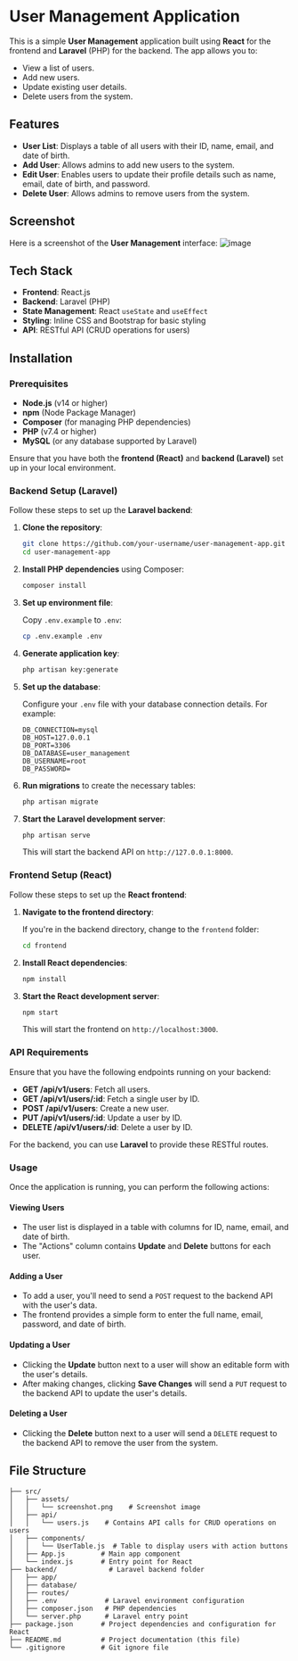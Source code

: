 # User Management Application

This is a simple **User Management** application built using **React** for the frontend and **Laravel** (PHP) for the backend. The app allows you to:

- View a list of users.
- Add new users.
- Update existing user details.
- Delete users from the system.

## Features

- **User List**: Displays a table of all users with their ID, name, email, and date of birth.
- **Add User**: Allows admins to add new users to the system.
- **Edit User**: Enables users to update their profile details such as name, email, date of birth, and password.
- **Delete User**: Allows admins to remove users from the system.

## Screenshot

Here is a screenshot of the **User Management** interface:
![image](https://github.com/user-attachments/assets/dbd5f6bc-1519-4e76-9df0-1770efba994f)


## Tech Stack

- **Frontend**: React.js
- **Backend**: Laravel (PHP)
- **State Management**: React `useState` and `useEffect`
- **Styling**: Inline CSS and Bootstrap for basic styling
- **API**: RESTful API (CRUD operations for users)

## Installation

### Prerequisites

- **Node.js** (v14 or higher)
- **npm** (Node Package Manager)
- **Composer** (for managing PHP dependencies)
- **PHP** (v7.4 or higher)
- **MySQL** (or any database supported by Laravel)

Ensure that you have both the **frontend (React)** and **backend (Laravel)** set up in your local environment.

### Backend Setup (Laravel)

Follow these steps to set up the **Laravel backend**:

1. **Clone the repository**:

    ```bash
    git clone https://github.com/your-username/user-management-app.git
    cd user-management-app
    ```

2. **Install PHP dependencies** using Composer:

    ```bash
    composer install
    ```

3. **Set up environment file**:

    Copy `.env.example` to `.env`:

    ```bash
    cp .env.example .env
    ```

4. **Generate application key**:

    ```bash
    php artisan key:generate
    ```

5. **Set up the database**:

    Configure your `.env` file with your database connection details. For example:

    ```plaintext
    DB_CONNECTION=mysql
    DB_HOST=127.0.0.1
    DB_PORT=3306
    DB_DATABASE=user_management
    DB_USERNAME=root
    DB_PASSWORD=
    ```

6. **Run migrations** to create the necessary tables:

    ```bash
    php artisan migrate
    ```

7. **Start the Laravel development server**:

    ```bash
    php artisan serve
    ```

   This will start the backend API on `http://127.0.0.1:8000`.

### Frontend Setup (React)

Follow these steps to set up the **React frontend**:

1. **Navigate to the frontend directory**:

    If you're in the backend directory, change to the `frontend` folder:

    ```bash
    cd frontend
    ```

2. **Install React dependencies**:

    ```bash
    npm install
    ```

3. **Start the React development server**:

    ```bash
    npm start
    ```

   This will start the frontend on `http://localhost:3000`.

### API Requirements

Ensure that you have the following endpoints running on your backend:

- **GET /api/v1/users**: Fetch all users.
- **GET /api/v1/users/:id**: Fetch a single user by ID.
- **POST /api/v1/users**: Create a new user.
- **PUT /api/v1/users/:id**: Update a user by ID.
- **DELETE /api/v1/users/:id**: Delete a user by ID.

For the backend, you can use **Laravel** to provide these RESTful routes.

### Usage

Once the application is running, you can perform the following actions:

#### Viewing Users

- The user list is displayed in a table with columns for ID, name, email, and date of birth.
- The "Actions" column contains **Update** and **Delete** buttons for each user.

#### Adding a User

- To add a user, you'll need to send a `POST` request to the backend API with the user's data.
- The frontend provides a simple form to enter the full name, email, password, and date of birth.

#### Updating a User

- Clicking the **Update** button next to a user will show an editable form with the user's details.
- After making changes, clicking **Save Changes** will send a `PUT` request to the backend API to update the user's details.

#### Deleting a User

- Clicking the **Delete** button next to a user will send a `DELETE` request to the backend API to remove the user from the system.

## File Structure

```plaintext
├── src/
│   ├── assets/
│   │   └── screenshot.png    # Screenshot image
│   ├── api/
│   │   └── users.js    # Contains API calls for CRUD operations on users
│   ├── components/
│   │   └── UserTable.js  # Table to display users with action buttons
│   ├── App.js         # Main app component
│   └── index.js       # Entry point for React
├── backend/             # Laravel backend folder
│   ├── app/
│   ├── database/
│   ├── routes/
│   ├── .env            # Laravel environment configuration
│   ├── composer.json   # PHP dependencies
│   └── server.php      # Laravel entry point
├── package.json       # Project dependencies and configuration for React
├── README.md          # Project documentation (this file)
└── .gitignore         # Git ignore file
